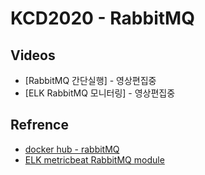# KCD2020 - RabbitMQ

## Videos

* [RabbitMQ 간단실행] - 영상편집중
* [ELK RabbitMQ 모니터링] - 영상편집중

## Refrence

* [docker hub - rabbitMQ](https://hub.docker.com/_/rabbitmq)
* [ELK metricbeat RabbitMQ module](https://www.elastic.co/guide/en/beats/metricbeat/current/metricbeat-module-rabbitmq.html)